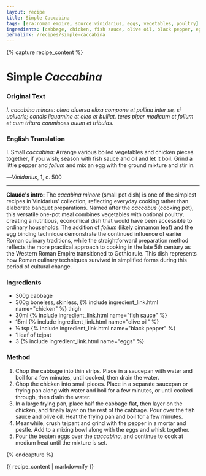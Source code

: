 ```yaml
---
layout: recipe
title: Simple Caccabina
tags: [era:roman_empire, source:vinidarius, eggs, vegetables, poultry]
ingredients: [cabbage, chicken, fish sauce, olive oil, black pepper, eggs]
permalink: /recipes/simple-caccabina
---
```


{% capture recipe_content %}
# Simple *Caccabina*

### Original Text
*I. cacabina minore: olera diuersa elixa compone et pullina inter se, si uolueris; condis liquamine et oleo et bulliat. teres piper modicum et folium et cum tritura conmisces ouum et tribulas.*

### English Translation
I. Small *caccabina*: Arrange various boiled vegetables and chicken pieces together, if you wish; season with fish sauce and oil and let it boil. Grind a little pepper and *folium* and mix an egg with the ground mixture and stir in.

—*Vinidarius*, 1, c. 500

___

**Claude's intro:** The *cacabina minore* (small pot dish) is one of the simplest recipes in Vinidarius' collection, reflecting everyday cooking rather than elaborate banquet preparations. Named after the *caccabus* (cooking pot), this versatile one-pot meal combines vegetables with optional poultry, creating a nutritious, economical dish that would have been accessible to ordinary households. The addition of *folium* (likely cinnamon leaf) and the egg binding technique demonstrate the continued influence of earlier Roman culinary traditions, while the straightforward preparation method reflects the more practical approach to cooking in the late 5th century as the Western Roman Empire transitioned to Gothic rule. This dish represents how Roman culinary techniques survived in simplified forms during this period of cultural change.

### Ingredients
- 300g cabbage
- 300g boneless, skinless, {% include ingredient_link.html name="chicken" %} thigh
- 30ml {% include ingredient_link.html name="fish sauce" %}
- 15ml {% include ingredient_link.html name="olive oil" %}
- ½ tsp {% include ingredient_link.html name="black pepper" %}
- 1 leaf of tejpat
- 3 {% include ingredient_link.html name="eggs" %}

### Method
1. Chop the cabbage into thin strips. Place in a saucepan with water and boil for a few minutes, until cooked, then drain the water.
2. Chop the chicken into small pieces. Place in a separate saucepan or frying pan along with water and boil for a few minutes, or until cooked through, then drain the water.
3. In a large frying pan, place half the cabbage flat, then layer on the chicken, and finally layer on the rest of the cabbage. Pour over the fish sauce and olive oil. Heat the frying pan and boil for a few minutes.
4. Meanwhile, crush tejpant and grind with the pepper in a mortar and pestle. Add to a mixing bowl along with the eggs and whisk together.
5. Pour the beaten eggs over the *caccabina*, and continue to cook at medium heat until the mixture is set.

{% endcapture %}

{{ recipe_content | markdownify }} 